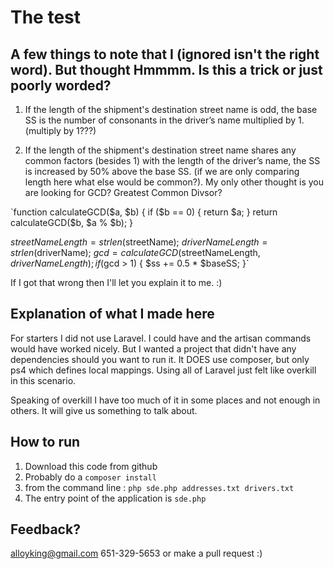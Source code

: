 # The test
## A few things to note that I (ignored isn't the right word).  But thought Hmmmm.  Is this a trick or just poorly worded?
 1. If the length of the shipment's destination street name is odd, the base SS is the
number of consonants in the driver’s name multiplied by 1. (multiply by 1???)

2. If the length of the shipment's destination street name shares any common factors
(besides 1) with the length of the driver’s name, the SS is increased by 50% above the
base SS. (if we are only comparing length here what else would be common?).  My only other thought is you are looking for GCD? Greatest Common Divsor?

`function calculateGCD($a, $b) {
    if ($b == 0) {
        return $a;
    }
    return calculateGCD($b, $a % $b);
}

$streetNameLength = strlen($streetName);
$driverNameLength = strlen($driverName);
$gcd = calculateGCD($streetNameLength, $driverNameLength);
if ($gcd > 1) {
    $ss += 0.5 * $baseSS;
}`

If I got that wrong then I'll let you explain it to me. :)

## Explanation of what I made here
For starters I did not use Laravel.  I could have and the artisan commands would have worked nicely.  But I wanted a project that didn't have any dependencies should you want to run it.   It DOES use composer, but only ps4 which defines local mappings.  Using all of Laravel just felt like overkill in this scenario.

Speaking of overkill I have too much of it in some places and not enough in others.  It will give us something to talk about.

## How to run
1. Download this code from github
2. Probably do a `composer install`
3. from the command line : 	`php sde.php addresses.txt drivers.txt`
4. The entry point of the application is `sde.php`

## Feedback?
alloyking@gmail.com
651-329-5653
or make a pull request :)
